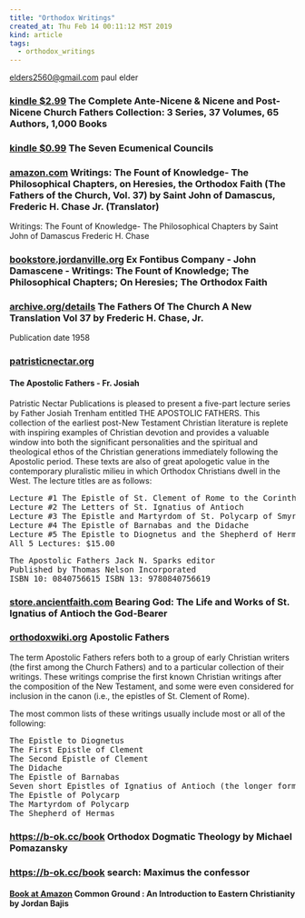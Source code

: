```yaml
---
title: "Orthodox Writings"
created_at: Thu Feb 14 00:11:12 MST 2019
kind: article
tags:
  - orthodox_writings
---
```


elders2560@gmail.com
paul elder

<h3>
  <a href="https://www.amazon.com/Complete-Ante-Nicene-Post-Nicene-Fathers-Collection-ebook/dp/B00KYBSUUM" target="_blank">kindle $2.99</a>
  The Complete Ante-Nicene & Nicene and Post-Nicene Church Fathers Collection: 3 Series, 37 Volumes, 65 Authors, 1,000 Books
</h3>

<h3>
  <a href="https://www.amazon.com/Seven-Ecumenical-Councils-Henry-Percival-ebook/dp/B00DLJW44W" target="_blank">kindle $0.99</a>
  The Seven Ecumenical Councils
</h3>

<h3>
<a href="https://www.amazon.com/Writings-Knowledge-Philosophical-Chapters-Heresies/dp/1470149249" target="_blank">amazon.com</a>
  Writings: The Fount of Knowledge- The Philosophical Chapters, on Heresies, the Orthodox Faith (The Fathers of the Church, Vol. 37)
  by Saint John of Damascus, Frederic H. Chase Jr. (Translator) 
</h3>

Writings: The Fount of Knowledge- The Philosophical Chapters by Saint John of Damascus Frederic H. Chase

<h3>
  <a href="http://bookstore.jordanville.org/9781470149246" target="_blank">bookstore.jordanville.org</a>
  Ex Fontibus Company - John Damascene - Writings: The Fount of Knowledge; The Philosophical Chapters; On Heresies; The Orthodox Faith
</h3>

<h3>
  <a href="https://archive.org/details/fathersofthechur009511mbp/page/n41" target="_blank">archive.org/details</a>
  The Fathers Of The Church A New Translation Vol 37 by Frederic H. Chase, Jr.
</h3>

Publication date 1958 

<h3>
<a href="https://patristicnectar.org/store_lectures_homilies.html" target="_blank">patristicnectar.org</a>
</h3>

<h4>The Apostolic Fathers - Fr. Josiah</h4>

Patristic Nectar Publications is pleased to present a five-part lecture
series by Father Josiah Trenham entitled THE APOSTOLIC FATHERS. This
collection of the earliest post-New Testament Christian literature is
replete with inspiring examples of Christian devotion and provides a
valuable window into both the significant personalities and the spiritual
and theological ethos of the Christian generations immediately following
the Apostolic period. These texts are also of great apologetic value in
the contemporary pluralistic milieu in which Orthodox Christians dwell
in the West. The lecture titles are as follows:

<pre>
Lecture #1 The Epistle of St. Clement of Rome to the Corinthians
Lecture #2 The Letters of St. Ignatius of Antioch
Lecture #3 The Epistle and Martyrdom of St. Polycarp of Smyrna
Lecture #4 The Epistle of Barnabas and the Didache
Lecture #5 The Epistle to Diognetus and the Shepherd of Hermas
All 5 Lectures: $15.00
</pre>

<pre>
The Apostolic Fathers Jack N. Sparks editor
Published by Thomas Nelson Incorporated
ISBN 10: 0840756615 ISBN 13: 9780840756619
</pre>

<h3>
  <a href="https://store.ancientfaith.com/bearing-god-the-life-and-works-of-st-ignatius-of-antioch-the-god-bearer/" target="_blank">store.ancientfaith.com</a>
  Bearing God: The Life and Works of St. Ignatius of Antioch the God-Bearer
</h3>

<h3>
  <a href="https://orthodoxwiki.org/Apostolic_Fathers" target="_blank">orthodoxwiki.org</a>
  Apostolic Fathers
</h3>

The term Apostolic Fathers refers both to a group of early Christian
writers (the first among the Church Fathers) and to a particular
collection of their writings. These writings comprise the first known
Christian writings after the composition of the New Testament, and some
were even considered for inclusion in the canon (i.e., the epistles of
St. Clement of Rome).

The most common lists of these writings usually include most or all of
the following:

<pre>
The Epistle to Diognetus
The First Epistle of Clement
The Second Epistle of Clement
The Didache
The Epistle of Barnabas
Seven short Epistles of Ignatius of Antioch (the longer forms of these Epistles, and those beyond the seven, are widely considered later emendations and forgeries)
The Epistle of Polycarp
The Martyrdom of Polycarp
The Shepherd of Hermas
</pre>

<h3>
  <a href="https://b-ok.cc/book/3691629/51c66a?fbclid=IwAR0re8mn1DJHGbPw0HpmH_FAQC7-U8200xiIGq62rQqqmXCGjOA01MLd0CA" target="_blank">https://b-ok.cc/book</a>
  Orthodox Dogmatic Theology by Michael Pomazansky
</h3>

<h3>
  <a href="https://b-ok.cc/book/3691629/51c66a?fbclid=IwAR0re8mn1DJHGbPw0HpmH_FAQC7-U8200xiIGq62rQqqmXCGjOA01MLd0CA" target="_blank">https://b-ok.cc/book</a>
  search: Maximus the confessor
</h3>

<h4>
  <a href="https://www.amazon.com/Common-Ground-Introduction-Eastern-Christianity/dp/1880971984/" target="_blank">Book at Amazon</a>
  Common Ground : An Introduction to Eastern Christianity by Jordan Bajis
</h4>

<!--
html boilerplate fragments
<a href="" target="_blank"></a>
<a name=""></a>
<img src="" width="400px">
<ul>
  <li></li>
  <li><a href="" target="_blank"></a></li>
</ul>
<pre>
</pre>
<p style="margin-bottom: 2em;"></p>
<hr style="border: 0; height: 3px; background: #333; background-image: linear-gradient(to right, #ccc, #333, #ccc);">
<pre><code>
</code></pre>
<math xmlns='http://www.w3.org/1998/Math/MathML' display='block'>
</math>
:-->
